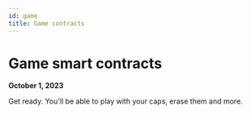 ```yaml
---
id: game
title: Game contracts
---
```


# Game smart contracts

**October 1, 2023**

Get ready. You'll be able to play with your caps, erase them and more.